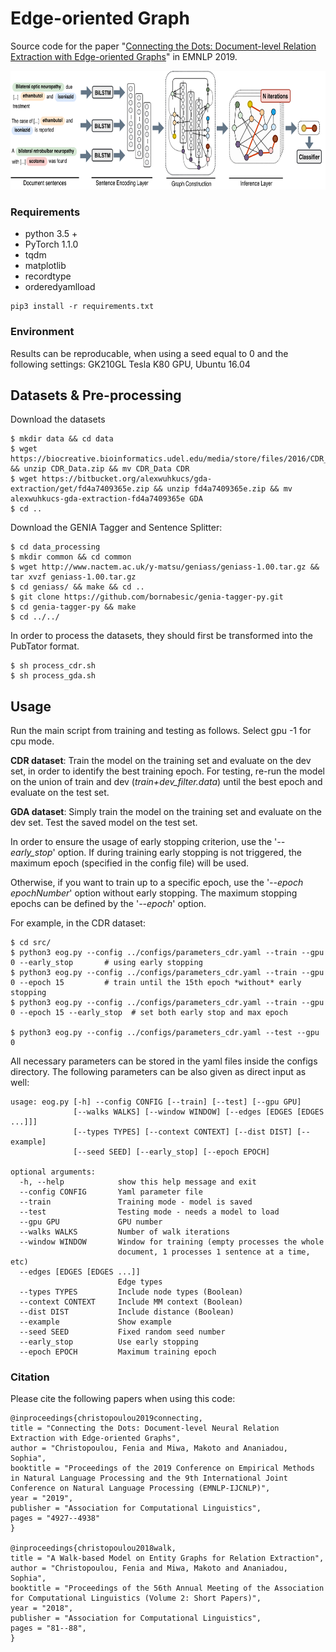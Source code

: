 # Edge-oriented Graph
Source code for the paper "[Connecting the Dots: Document-level Relation Extraction with Edge-oriented Graphs](https://www.aclweb.org/anthology/D19-1498.pdf)" in EMNLP 2019.

<p align="center">
  <img src="./network.svg" height="190">
</p>

### Requirements
- python 3.5 +
- PyTorch 1.1.0
- tqdm
- matplotlib
- recordtype
- orderedyamlload

```
pip3 install -r requirements.txt
```

### Environment
Results can be reproducable, when using a seed equal to 0 and the following settings: GK210GL Tesla K80 GPU, Ubuntu 16.04


## Datasets & Pre-processing
Download the datasets
```
$ mkdir data && cd data
$ wget https://biocreative.bioinformatics.udel.edu/media/store/files/2016/CDR_Data.zip && unzip CDR_Data.zip && mv CDR_Data CDR
$ wget https://bitbucket.org/alexwuhkucs/gda-extraction/get/fd4a7409365e.zip && unzip fd4a7409365e.zip && mv alexwuhkucs-gda-extraction-fd4a7409365e GDA
$ cd ..
```

Download the GENIA Tagger and Sentence Splitter:
```
$ cd data_processing
$ mkdir common && cd common
$ wget http://www.nactem.ac.uk/y-matsu/geniass/geniass-1.00.tar.gz && tar xvzf geniass-1.00.tar.gz
$ cd geniass/ && make && cd ..
$ git clone https://github.com/bornabesic/genia-tagger-py.git
$ cd genia-tagger-py && make
$ cd ../../
```

In order to process the datasets, they should first be transformed into the PubTator format.
```
$ sh process_cdr.sh
$ sh process_gda.sh
```


## Usage
Run the main script from training and testing as follows. Select gpu -1 for cpu mode.  

**CDR dataset**: Train the model on the training set and evaluate on the dev set, in order to identify the best training epoch.
For testing, re-run the model on the union of train and dev (*train+dev_filter.data*) until the best epoch and evaluate on the test set.

**GDA dataset**: Simply train the model on the training set and evaluate on the dev set. Test the saved model on the test set.

In order to ensure the usage of early stopping criterion, use the '*--early_stop*' option.
If during training early stopping is not triggered, the maximum epoch (specified in the config file) will be used.

Otherwise, if you want to train up to a specific epoch, use the '*--epoch epochNumber*' option without early stopping.
The maximum stopping epochs can be defined by the '*--epoch*' option.

For example, in the CDR dataset:
```
$ cd src/
$ python3 eog.py --config ../configs/parameters_cdr.yaml --train --gpu 0 --early_stop       # using early stopping
$ python3 eog.py --config ../configs/parameters_cdr.yaml --train --gpu 0 --epoch 15         # train until the 15th epoch *without* early stopping
$ python3 eog.py --config ../configs/parameters_cdr.yaml --train --gpu 0 --epoch 15 --early_stop  # set both early stop and max epoch

$ python3 eog.py --config ../configs/parameters_cdr.yaml --test --gpu 0
```

All necessary parameters can be stored in the yaml files inside the configs directory.
The following parameters can be also given as direct input as well:
```
usage: eog.py [-h] --config CONFIG [--train] [--test] [--gpu GPU]
              [--walks WALKS] [--window WINDOW] [--edges [EDGES [EDGES ...]]]
              [--types TYPES] [--context CONTEXT] [--dist DIST] [--example]
              [--seed SEED] [--early_stop] [--epoch EPOCH]

optional arguments:
  -h, --help            show this help message and exit
  --config CONFIG       Yaml parameter file
  --train               Training mode - model is saved
  --test                Testing mode - needs a model to load
  --gpu GPU             GPU number
  --walks WALKS         Number of walk iterations
  --window WINDOW       Window for training (empty processes the whole
                        document, 1 processes 1 sentence at a time, etc)
  --edges [EDGES [EDGES ...]]
                        Edge types
  --types TYPES         Include node types (Boolean)
  --context CONTEXT     Include MM context (Boolean)
  --dist DIST           Include distance (Boolean)
  --example             Show example
  --seed SEED           Fixed random seed number
  --early_stop          Use early stopping
  --epoch EPOCH         Maximum training epoch
```


### Citation
Please cite the following papers when using this code:

```
@inproceedings{christopoulou2019connecting,  
title = "Connecting the Dots: Document-level Neural Relation Extraction with Edge-oriented Graphs",  
author = "Christopoulou, Fenia and Miwa, Makoto and Ananiadou, Sophia",  
booktitle = "Proceedings of the 2019 Conference on Empirical Methods in Natural Language Processing and the 9th International Joint Conference on Natural Language Processing (EMNLP-IJCNLP)",  
year = "2019",  
publisher = "Association for Computational Linguistics",  
pages = "4927--4938"  
}  

@inproceedings{christopoulou2018walk,  
title = "A Walk-based Model on Entity Graphs for Relation Extraction",  
author = "Christopoulou, Fenia and Miwa, Makoto and Ananiadou, Sophia",  
booktitle = "Proceedings of the 56th Annual Meeting of the Association for Computational Linguistics (Volume 2: Short Papers)",  
year = "2018",  
publisher = "Association for Computational Linguistics",  
pages = "81--88",  
}
```
